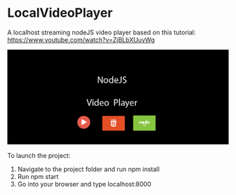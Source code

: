 # LocalVideoPlayer

A localhost streaming nodeJS video player based on this tutorial: https://www.youtube.com/watch?v=ZjBLbXUuyWg

![](
github-image%20copy.png)

To launch the project:

1. Navigate to the project folder and run npm install
2. Run npm start
3. Go into your browser and type localhost:8000
